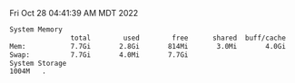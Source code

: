 Fri Oct 28 04:41:39 AM MDT 2022
```bash
System Memory
               total        used        free      shared  buff/cache   available
Mem:           7.7Gi       2.8Gi       814Mi       3.0Mi       4.0Gi       4.5Gi
Swap:          7.7Gi       4.0Mi       7.7Gi
System Storage
1004M	.
```

